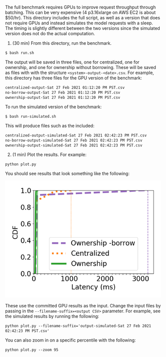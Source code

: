 The full benchmark requires GPUs to improve request throughput through batching.
This can be very expensive (4 p3.16xlarge on AWS EC2 is about $50/hr).
This directory includes the full script, as well as a version that does not require GPUs and instead simulates the model requests with a sleep.
The timing is slightly different between the two versions since the simulated version does not do the actual computation.

1. (30 min)  From this directory, run the benchmark.
```
$ bash run.sh
```
The output will be saved in three files, one for centralized, one for ownership, and one for ownership without borrowing. These will be saved as files with with the structure `<system>-output-<date>.csv`. For example, this directory has three files for the GPU version of the benchmark:
```
centralized-output-Sat 27 Feb 2021 01:12:20 PM PST.csv
no-borrow-output-Sat 27 Feb 2021 01:12:20 PM PST.csv
ownership-output-Sat 27 Feb 2021 01:12:20 PM PST.csv
```

To run the simulated version of the benchmark:
```
$ bash run-simulated.sh
```
This will produce files such as the included:
```
centralized-output-simulated-Sat 27 Feb 2021 02:42:23 PM PST.csv
no-borrow-output-simulated-Sat 27 Feb 2021 02:42:23 PM PST.csv
ownership-output-simulated-Sat 27 Feb 2021 02:42:23 PM PST.csv
```

2. (1 min) Plot the results. For example:

```
python plot.py
```

You should see results that look something like the following:

![latency](latency.png)

These use the committed GPU results as the input. Change the input files by
passing in the `--filename-suffix=<output CSV>` parameter. For example, see the
simulated results by running the following:
```
python plot.py --filename-suffix='output-simulated-Sat 27 Feb 2021 02:42:23 PM PST.csv'
```

You can also zoom in on a specific percentile with the following:
```
python plot.py --zoom 95
```
